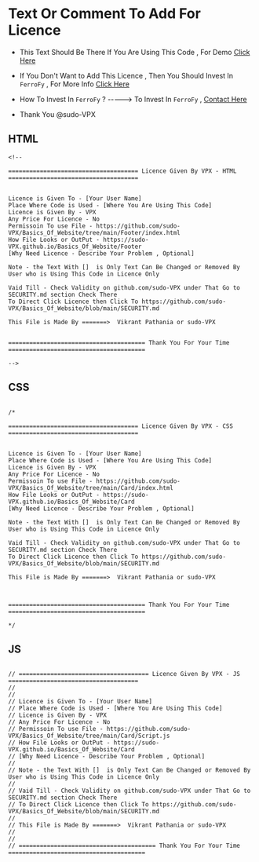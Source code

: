 # Text Or Comment To Add For Licence

- This Text Should Be There If You Are Using This Code , For Demo [Click Here](https://github.com/sudo-VPX/Basics_Of_Website/blob/main/DEMO.md)

- If You Don't Want to Add This Licence , Then You Should Invest In ``` FerroFy ``` , For More Info [Click Here](https://github.com/sudo-VPX/Basics_Of_Website/blob/main/SECURITY.md)

- How To Invest In ``` FerroFy ``` ? -----> To Invest In ``` FerroFy ``` , [Contact Here](https://wa.me/7009095794?text=Hi%20There%20%5BYour%20Name%5D%20From%20Github%20%2C%20I%20want%20to%20Invest%20In%20Your%20Company%20In%20Order%20To%20Use%20Your%20Code%20For%20Free%20Or%20No%20Licence )

- Thank You @sudo-VPX

## HTML 

``` 
<!-- 
 
===================================== Licence Given By VPX - HTML =====================================


Licence is Given To - [Your User Name]
Place Where Code is Used - [Where You Are Using This Code]
Licence is Given By - VPX
Any Price For Licence - No
Permissoin To use File - https://github.com/sudo-VPX/Basics_Of_Website/tree/main/Footer/index.html
How File Looks or OutPut - https://sudo-VPX.github.io/Basics_Of_Website/Footer
[Why Need Licence - Describe Your Problem , Optional]

Note - the Text With []  is Only Text Can Be Changed or Removed By User who is Using This Code in Licence Only 

Vaid Till - Check Validity on github.com/sudo-VPX under That Go to SECURITY.md section Check There
To Direct Click Licence then Click To https://github.com/sudo-VPX/Basics_Of_Website/blob/main/SECURITY.md

This File is Made By =======>  Vikrant Pathania or sudo-VPX


======================================= Thank You For Your Time =======================================

-->

```

## CSS

```

/*

===================================== Licence Given By VPX - CSS =====================================


Licence is Given To - [Your User Name]
Place Where Code is Used - [Where You Are Using This Code]
Licence is Given By - VPX
Any Price For Licence - No
Permissoin To use File - https://github.com/sudo-VPX/Basics_Of_Website/tree/main/Card/index.html
How File Looks or OutPut - https://sudo-VPX.github.io/Basics_Of_Website/Card
[Why Need Licence - Describe Your Problem , Optional]

Note - the Text With []  is Only Text Can Be Changed or Removed By User who is Using This Code in Licence Only 

Vaid Till - Check Validity on github.com/sudo-VPX under That Go to SECURITY.md section Check There
To Direct Click Licence then Click To https://github.com/sudo-VPX/Basics_Of_Website/blob/main/SECURITY.md

This File is Made By =======>  Vikrant Pathania or sudo-VPX 



======================================= Thank You For Your Time =======================================

*/

```

## JS

```

// ===================================== Licence Given By VPX - JS =====================================
//
//
// Licence is Given To - [Your User Name]
// Place Where Code is Used - [Where You Are Using This Code]
// Licence is Given By - VPX
// Any Price For Licence - No
// Permissoin To use File - https://github.com/sudo-VPX/Basics_Of_Website/tree/main/Card/Script.js
// How File Looks or OutPut - https://sudo-VPX.github.io/Basics_Of_Website/Card
// [Why Need Licence - Describe Your Problem , Optional]
//
// Note - the Text With []  is Only Text Can Be Changed or Removed By User who is Using This Code in Licence Only 
//
// Vaid Till - Check Validity on github.com/sudo-VPX under That Go to SECURITY.md section Check There
// To Direct Click Licence then Click To https://github.com/sudo-VPX/Basics_Of_Website/blob/main/SECURITY.md
//
// This File is Made By =======>  Vikrant Pathania or sudo-VPX
//
//
// ======================================= Thank You For Your Time =======================================

```